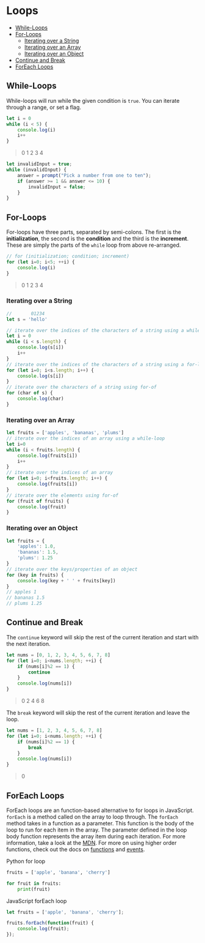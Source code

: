 
# Loops

- [While-Loops](#while-loops)
- [For-Loops](#for-loops)
  - [Iterating over a String](#iterating-over-a-string)
  - [Iterating over an Array](#iterating-over-an-array)
  - [Iterating over an Object](#iterating-over-an-object)
- [Continue and Break](#continue-and-break)
- [ForEach Loops](#foreach-loops)

## While-Loops

While-loops will run while the given condition is `true`. You can iterate through a range, or set a flag.

```javascript
let i = 0
while (i < 5) {
    console.log(i)
    i++
}
```
> 0
> 1
> 2
> 3
> 4

```javascript
let invalidInput = true;
while (invalidInput) {
    answer = prompt("Pick a number from one to ten");
    if (answer >= 1 && answer <= 10) {
        invalidInput = false;
    }
}
```

## For-Loops

For-loops have three parts, separated by semi-colons. The first is the **initialization**, the second is the **condition** and the third is the **increment**. These are simply the parts of the `while` loop from above re-arranged.

```javascript
// for (initialization; condition; increment)
for (let i=0; i<5; ++i) {
    console.log(i)
}
```
> 0
> 1
> 2
> 3
> 4

### Iterating over a String

```javascript
//       01234
let s = 'hello'

// iterate over the indices of the characters of a string using a while-loop
let i = 0
while (i < s.length) {
    console.log(s[i])
    i++
}
// iterate over the indices of the characters of a string using a for-loop
for (let i=0; i<s.length; i++) {
    console.log(s[i])
}
// iterate over the characters of a string using for-of
for (char of s) {
    console.log(char)
}
```

### Iterating over an Array

```javascript
let fruits = ['apples', 'bananas', 'plums']
// iterate over the indices of an array using a while-loop
let i=0
while (i < fruits.length) {
    console.log(fruits[i])
    i++
}
// iterate over the indices of an array
for (let i=0; i<fruits.length; i++) {
    console.log(fruits[i])
}
// iterate over the elements using for-of
for (fruit of fruits) {
    console.log(fruit)
}
```

### Iterating over an Object


```javascript
let fruits = {
    'apples': 1.0,
    'bananas': 1.5,
    'plums': 1.25
}
// iterate over the keys/properties of an object
for (key in fruits) {
    console.log(key + ' ' + fruits[key])
}
// apples 1
// bananas 1.5
// plums 1.25
```


## Continue and Break

The `continue` keyword will skip the rest of the current iteration and start with the next iteration.

```javascript
let nums = [0, 1, 2, 3, 4, 5, 6, 7, 8]
for (let i=0; i<nums.length; ++i) {
    if (nums[i]%2 == 1) {
        continue
    }
    console.log(nums[i])
}
```
> 0
> 2
> 4
> 6
> 8


The `break` keyword will skip the rest of the current iteration and leave the loop.

```javascript
let nums = [1, 2, 3, 4, 5, 6, 7, 8]
for (let i=0; i<nums.length; ++i) {
    if (nums[i]%2 == 1) {
        break
    }
    console.log(nums[i])
}
```
> 0

## ForEach Loops

ForEach loops are an function-based alternative to for loops in JavaScript. `forEach` is a method called on the array to loop through. The `forEach` method takes in a function as a parameter. This function is the body of the loop to run for each item in the array. The parameter defined in the loop body function represents the array item during each iteration. For more information, take a look at the [MDN](https://developer.mozilla.org/en-US/docs/Web/JavaScript/Reference/Global_Objects/Array/forEach). For more on using higher order functions, check out the docs on [functions](09%20-%20Functions.md#passing-functions-as-parameters) and [events](12%20-%20Events.md).

Python for loop
```python
fruits = ['apple', 'banana', 'cherry']

for fruit in fruits:
    print(fruit)
```

JavaScript forEach loop
```javascript
let fruits = ['apple', 'banana', 'cherry'];

fruits.forEach(function(fruit) {
    console.log(fruit);
});
```